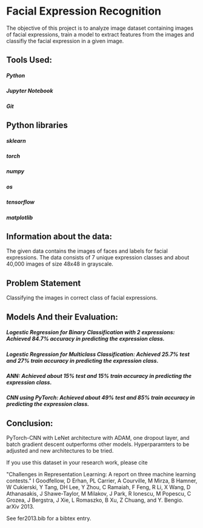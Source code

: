 Facial Expression Recognition
==============================

The objective of this project is to analyze image dataset containing images of facial expressions, train a model to extract features from the images and classifiy the facial expression in a given image.

## Tools Used:
##### Python
##### Jupyter Notebook
##### Git

## Python libraries
##### sklearn
##### torch
##### numpy
##### os
##### tensorflow
##### matplotlib

## Information about the data:
The given data contains the images of faces and labels for facial expressions. The data consists of 7 unique expression classes and about 40,000 images of size 48x48 in grayscale.

## Problem Statement
Classifying the images in correct class of facial expressions.

## Models And their Evaluation:
##### Logestic Regression for Binary Classification with 2 expressions: Achieved 84.7% accuracy in predicting the expression class.
##### Logestic Regression for Multiclass Classification: Achieved 25.7% test and 27% train accuracy in predicting the expression class.
##### ANN: Achieved about 15% test and 15% train accuracy in predicting the expression class.
##### CNN using PyTorch: Achieved about 49% test and 85% train accuracy in predicting the expression class.

## Conclusion:
PyTorch-CNN with LeNet architecture with ADAM, one dropout layer, and batch gradient descent outperforms other models.
Hyperparamters to be adjusted and new architectures to be tried.

If you use this dataset in your research work, please cite

"Challenges in Representation Learning: A report on three machine learning
contests." I Goodfellow, D Erhan, PL Carrier, A Courville, M Mirza, B
Hamner, W Cukierski, Y Tang, DH Lee, Y Zhou, C Ramaiah, F Feng, R Li,
X Wang, D Athanasakis, J Shawe-Taylor, M Milakov, J Park, R Ionescu,
M Popescu, C Grozea, J Bergstra, J Xie, L Romaszko, B Xu, Z Chuang, and
Y. Bengio. arXiv 2013.

See fer2013.bib for a bibtex entry.
